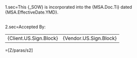 1.sec=This {_SOW} is incorporated into the {MSA.Doc.Ti} dated {MSA.EffectiveDate.YMD}.<br><br>

2.sec=Accepted By:<br><table><tr><td>{Client.US.Sign.Block}</td><td>{Vendor.US.Sign.Block}</td></tr></table>

=[Z/paras/s2]

